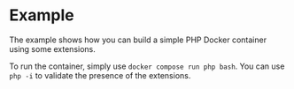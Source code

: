 # Example
The example shows how you can build a simple PHP Docker container using some extensions.

To run the container, simply use `docker compose run php bash`. You can use `php -i` to validate the presence
of the extensions.
